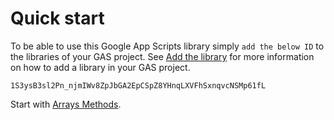 # Quick start

To be able to use this Google App Scripts library simply ``add the below ID`` to the libraries of your GAS project. See [Add the library](addlib.md) for more information on how to add a library in your GAS project.

```
1S3ysB3sl2Pn_njmIWv8ZpJbGA2EpCSpZ8YHnqLXVFhSxnqvcNSMp61fL
``` 

Start with [Arrays Methods](array.md).
